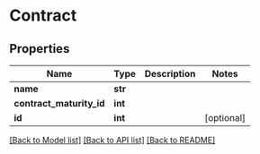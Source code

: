 # Contract

## Properties
Name | Type | Description | Notes
------------ | ------------- | ------------- | -------------
**name** | **str** |  | 
**contract_maturity_id** | **int** |  | 
**id** | **int** |  | [optional] 

[[Back to Model list]](../README.md#documentation-for-models) [[Back to API list]](../README.md#documentation-for-api-endpoints) [[Back to README]](../README.md)


